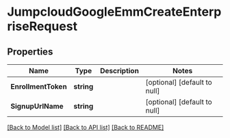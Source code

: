 # JumpcloudGoogleEmmCreateEnterpriseRequest

## Properties
Name | Type | Description | Notes
------------ | ------------- | ------------- | -------------
**EnrollmentToken** | **string** |  | [optional] [default to null]
**SignupUrlName** | **string** |  | [optional] [default to null]

[[Back to Model list]](../README.md#documentation-for-models) [[Back to API list]](../README.md#documentation-for-api-endpoints) [[Back to README]](../README.md)


